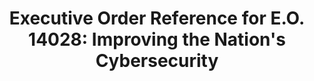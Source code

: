 ---
title: "Executive Order Reference for E.O. 14028: Improving the Nation's Cybersecurity"
description: Resources related to the most recent Cybersecurity E.O.
permalink: /exec-order-nations-cybersecurity
type: link
filters: scrm
---